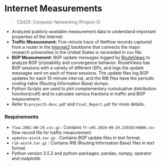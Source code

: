 

# Internet Measurements #
>CS425: Computer Networking (Project-5)
						
* Analyzed publicly-available measurement data to understand important properties of the Internet.
* **Traffic Measurement:** Five-minute trace of Netflow records captured from a router in the [Internet2][l1] backbone that connects the major research universities in the United States is recoreded in csv file. 
* **BGP Measurement:** BGP update messages logged by [RouteViews][l2] to analyze BGP (in)stability and convergence behavior. RouteViews has BGP sessions with a variety of different ISPs, and logs the update messages sent on each of these sessions. The update files log BGP updates for each 15-minute interval, and the RIB files have the periodic routing-table (Routing Information Base) dumps.
* Python Scripts are used to plot complementary cumuluative distribution function(ccdf) and to calculate various fractions in traffic and BGP measurement.
* Refer to `project5-desc.pdf` and `Final_Report.pdf` for more details.

### Requirements ###
* `flow.2001-09-29.csv.gz` : Contains `ft-v05.2010-09-29.235501+0000.csv` flow record file for traffic measurement.
* `updates-asst4.tar.gz` : Contains BGP update files in text format.
* `rib-asst4.tar.gz` : Contains RIB (Routing Information Base) files in text format.
* Python version 3.5.2 and python-packages: pandas, numpy, operator and matplotlib


[l1]: <http://www.internet2.edu/>
[l2]: <http://www.routeviews.org/>


